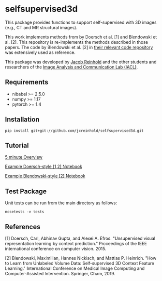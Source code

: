 selfsupervised3d
================

<!--[![Build Status](https://api.travis-ci.com/jcreinhold/lesionqc.svg?branch=master)](https://travis-ci.com/jcreinhold/lesionqc)
[![Coverage Status](https://coveralls.io/repos/github/jcreinhold/lesionqc/badge.svg?branch=master)](https://coveralls.io/github/jcreinhold/lesionqc?branch=master)
[![Documentation Status](https://readthedocs.org/projects/lesionqc/badge/?version=latest)](http://lesionqc.readthedocs.io/en/latest/?badge=latest)
[![Python Versions](https://img.shields.io/badge/python-3.6%20%7C%203.7-blue.svg)](https://www.python.org/downloads/release/python-360/)-->

This package provides functions to support self-supervised with 3D images (e.g., CT and MR structural images).

This work implements methods from by Doersch et al. [1] and Blendowski et al. [2]. 
This repository is re-implements the methods described in those papers. 
The code by Blendowski et al. [2] in [their relevant code repository](https://github.com/multimodallearning/miccai19_self_supervision)
was extensively used as reference.

This package was developed by [Jacob Reinhold](https://jcreinhold.github.io) and the other students and researchers of the 
[Image Analysis and Communication Lab (IACL)](http://iacl.ece.jhu.edu/index.php/Main_Page).

Requirements
------------

- nibabel >= 2.5.0
- numpy >= 1.17
- pytorch >= 1.4

Installation
------------

    pip install git+git://github.com/jcreinhold/selfsupervised3d.git

Tutorial
--------

[5 minute Overview](https://github.com/jcreinhold/selfsupervised3d/blob/master/tutorials/5min_tutorial.md)

[Example Doersch-style [1,2] Notebook](https://nbviewer.jupyter.org/github/jcreinhold/selfsupervised3d/blob/master/tutorials/doersch.ipynb)

[Example Blendowski-style [2] Notebook](https://nbviewer.jupyter.org/github/jcreinhold/selfsupervised3d/blob/master/tutorials/blendowski.ipynb)

Test Package
------------

Unit tests can be run from the main directory as follows:

    nosetests -v tests

References
---------------

[1] Doersch, Carl, Abhinav Gupta, and Alexei A. Efros. "Unsupervised visual representation learning by context prediction." Proceedings of the IEEE international conference on computer vision. 2015.

[2] Blendowski, Maximilian, Hannes Nickisch, and Mattias P. Heinrich. "How to Learn from Unlabeled Volume Data: Self-supervised 3D Context Feature Learning." International Conference on Medical Image Computing and Computer-Assisted Intervention. Springer, Cham, 2019.
